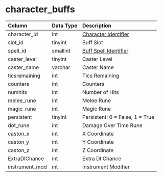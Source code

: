 # character\_buffs

| Column | Data Type | Description |
| :--- | :--- | :--- |
| character\_id | int | [Character Identifier](../../../schema/categories/characters/character_data.md) |
| slot\_id | tinyint | Buff Slot |
| spell\_id | smallint | [Buff Spell Identifier](../../../schema/categories/spells/spells_new.md) |
| caster\_level | tinyint | Caster Level |
| caster\_name | varchar | Caster Name |
| ticsremaining | int | Tics Remaining |
| counters | int | Counters |
| numhits | int | Number of Hits |
| melee\_rune | int | Melee Rune |
| magic\_rune | int | Magic Rune |
| persistent | tinyint | Persistent: 0 = False, 1 = True |
| dot\_rune | int | Damage Over Time Rune |
| caston\_x | int | X Coordinate |
| caston\_y | int | Y Coordinate |
| caston\_z | int | Z Coordinate |
| ExtraDIChance | int | Extra DI Chance |
| instrument\_mod | int | Instrument Modifier |

